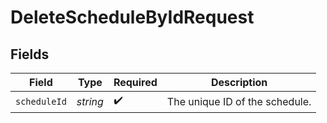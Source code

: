 # DeleteScheduleByIdRequest


## Fields

| Field                          | Type                           | Required                       | Description                    |
| ------------------------------ | ------------------------------ | ------------------------------ | ------------------------------ |
| `scheduleId`                   | *string*                       | :heavy_check_mark:             | The unique ID of the schedule. |
